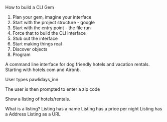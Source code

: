 How to build a CLI Gem

1. Plan your gem, imagine your interface
2. Start with the project structure - google
3. Start with the entry point - the file run
4. Force that to build the CLI interface
5. Stub out the interface
6. Start making things real
7. Discover objects
8. Program

A command line interface for dog friendly hotels and vacation rentals. Starting with hotels.com and Airbnb.

User types pawlidays_inn

The user is then prompted to enter a zip code

Show a listing of hotels/rentals.

What is a listing?
Listing has a name
Listing has a price per night
Listing has a Address
Listing as a URL
